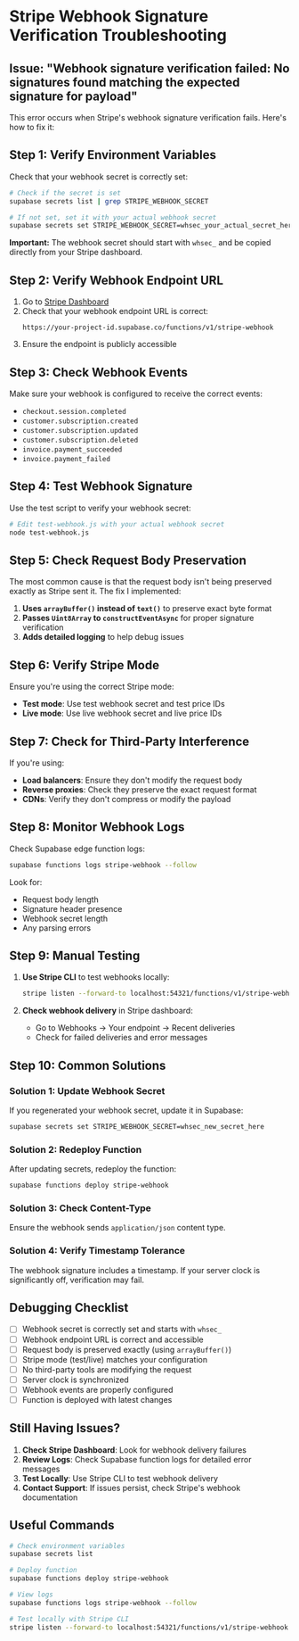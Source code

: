 # Stripe Webhook Signature Verification Troubleshooting

## Issue: "Webhook signature verification failed: No signatures found matching the expected signature for payload"

This error occurs when Stripe's webhook signature verification fails. Here's how to fix it:

## Step 1: Verify Environment Variables

Check that your webhook secret is correctly set:

```bash
# Check if the secret is set
supabase secrets list | grep STRIPE_WEBHOOK_SECRET

# If not set, set it with your actual webhook secret
supabase secrets set STRIPE_WEBHOOK_SECRET=whsec_your_actual_secret_here
```

**Important:** The webhook secret should start with `whsec_` and be copied directly from your Stripe dashboard.

## Step 2: Verify Webhook Endpoint URL

1. Go to [Stripe Dashboard](https://dashboard.stripe.com/webhooks)
2. Check that your webhook endpoint URL is correct:
   ```
   https://your-project-id.supabase.co/functions/v1/stripe-webhook
   ```
3. Ensure the endpoint is publicly accessible

## Step 3: Check Webhook Events

Make sure your webhook is configured to receive the correct events:

- `checkout.session.completed`
- `customer.subscription.created`
- `customer.subscription.updated`
- `customer.subscription.deleted`
- `invoice.payment_succeeded`
- `invoice.payment_failed`

## Step 4: Test Webhook Signature

Use the test script to verify your webhook secret:

```bash
# Edit test-webhook.js with your actual webhook secret
node test-webhook.js
```

## Step 5: Check Request Body Preservation

The most common cause is that the request body isn't being preserved exactly as Stripe sent it. The fix I implemented:

1. **Uses `arrayBuffer()` instead of `text()`** to preserve exact byte format
2. **Passes `Uint8Array` to `constructEventAsync`** for proper signature verification
3. **Adds detailed logging** to help debug issues

## Step 6: Verify Stripe Mode

Ensure you're using the correct Stripe mode:

- **Test mode**: Use test webhook secret and test price IDs
- **Live mode**: Use live webhook secret and live price IDs

## Step 7: Check for Third-Party Interference

If you're using:

- **Load balancers**: Ensure they don't modify the request body
- **Reverse proxies**: Check they preserve the exact request format
- **CDNs**: Verify they don't compress or modify the payload

## Step 8: Monitor Webhook Logs

Check Supabase edge function logs:

```bash
supabase functions logs stripe-webhook --follow
```

Look for:

- Request body length
- Signature header presence
- Webhook secret length
- Any parsing errors

## Step 9: Manual Testing

1. **Use Stripe CLI** to test webhooks locally:

   ```bash
   stripe listen --forward-to localhost:54321/functions/v1/stripe-webhook
   ```

2. **Check webhook delivery** in Stripe dashboard:
   - Go to Webhooks → Your endpoint → Recent deliveries
   - Check for failed deliveries and error messages

## Step 10: Common Solutions

### Solution 1: Update Webhook Secret

If you regenerated your webhook secret, update it in Supabase:

```bash
supabase secrets set STRIPE_WEBHOOK_SECRET=whsec_new_secret_here
```

### Solution 2: Redeploy Function

After updating secrets, redeploy the function:

```bash
supabase functions deploy stripe-webhook
```

### Solution 3: Check Content-Type

Ensure the webhook sends `application/json` content type.

### Solution 4: Verify Timestamp Tolerance

The webhook signature includes a timestamp. If your server clock is significantly off, verification may fail.

## Debugging Checklist

- [ ] Webhook secret is correctly set and starts with `whsec_`
- [ ] Webhook endpoint URL is correct and accessible
- [ ] Request body is preserved exactly (using `arrayBuffer()`)
- [ ] Stripe mode (test/live) matches your configuration
- [ ] No third-party tools are modifying the request
- [ ] Server clock is synchronized
- [ ] Webhook events are properly configured
- [ ] Function is deployed with latest changes

## Still Having Issues?

1. **Check Stripe Dashboard**: Look for webhook delivery failures
2. **Review Logs**: Check Supabase function logs for detailed error messages
3. **Test Locally**: Use Stripe CLI to test webhook delivery
4. **Contact Support**: If issues persist, check Stripe's webhook documentation

## Useful Commands

```bash
# Check environment variables
supabase secrets list

# Deploy function
supabase functions deploy stripe-webhook

# View logs
supabase functions logs stripe-webhook --follow

# Test locally with Stripe CLI
stripe listen --forward-to localhost:54321/functions/v1/stripe-webhook
```
